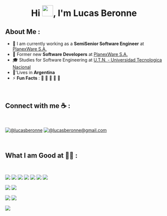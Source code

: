 
<h1 align="center">Hi <img src="https://media.giphy.com/media/hvRJCLFzcasrR4ia7z/giphy.gif" width="35">, I'm Lucas Beronne</h1>

## About Me :

- 🏢 I am currently working as a **SemiSenior Software Engineer** at [PlanexWare S.A.](https://www.planexware.com/)
- 🏢 Former new **Software Developers** at [PlanexWare S.A.](https://www.planexware.com/)
- 🎓 Studies for Software Engineering at [U.T.N. - Universidad Tecnologica Nacional](https://www.frba.utn.edu.ar/)
- 🏡'Lives in **Argentina**
- ⚡ **Fun Facts** : 🍕 🏉 🏏 🎥 🚞

<br>

## Connect with me ☕ :

<br>

 [![@lucasberonne](https://img.icons8.com/fluency/48/000000/linkedin.png "@lucasberonne")](https://www.linkedin.com/in/lucas-beronne/) [![@lucasberonne@gmail.com](https://img.icons8.com/fluency/48/000000/apple-mail.png "@lucasberonne@gmail.com")](lucasberonne@gmail.com)

<br>

## What I am Good at 🧑‍💻 :

<br>

<img src="https://img.icons8.com/color/48/000000/html-5--v1.png"/> <img src="https://img.icons8.com/color/48/000000/css3.png"/> <img src="https://img.icons8.com/color/48/000000/sass.png"/> <img src="https://img.icons8.com/color/48/000000/javascript--v1.png"/> <img src="https://img.icons8.com/office/48/000000/react.png"/> <img src="https://img.icons8.com/color/48/000000/nextjs.png"/>
<img src="https://img.icons8.com/color/48/000000/angularjs"/> 

<img src="https://img.icons8.com/color/48/000000/java-coffee-cup-logo--v1.png"/> 
<img src="https://img.icons8.com/color/48/000000/c-sharp-logo"/> 

<img src="https://img.icons8.com/color/48/000000/mysql-logo.png"/> <img src="https://img.icons8.com/color/48/000000/firebase.png"/>

<img src="https://img.icons8.com/color/48/000000/npm.png"/>

<br>